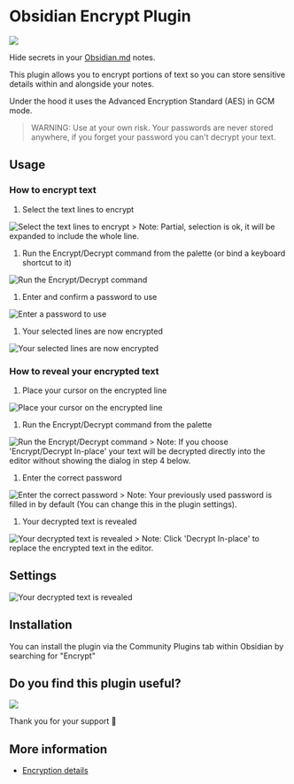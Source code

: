 # Obsidian Encrypt Plugin

<a href="https://www.buymeacoffee.com/cleon"><img src="https://img.buymeacoffee.com/button-api/?text=Buy me a coffee&emoji=&slug=cleon&button_colour=FFDD00&font_colour=000000&font_family=Cookie&outline_colour=000000&coffee_colour=ffffff"></a>

Hide secrets in your [Obsidian.md](https://obsidian.md/) notes.

This plugin allows you to encrypt portions of text so you can store sensitive details within and alongside your notes.

Under the hood it uses the Advanced Encryption Standard (AES) in GCM mode.

> WARNING: Use at your own risk.  Your passwords are never stored anywhere, if you forget your password you can't decrypt your text.

## Usage

<!-- https://raw.githubusercontent.com/meld-cp/obsidian-encrypt/main/ -->

### How to encrypt text

1. Select the text lines to encrypt  
<img alt="Select the text lines to encrypt" src="https://raw.githubusercontent.com/meld-cp/obsidian-encrypt/main/docs/assets/eg_e_text.png" />  
	> Note: Partial, selection is ok, it will be expanded to include the whole line.

1. Run the Encrypt/Decrypt command from the palette (or bind a keyboard shortcut to it)  
<img alt="Run the Encrypt/Decrypt command" src="https://raw.githubusercontent.com/meld-cp/obsidian-encrypt/main/docs/assets/eg_ed_cp.png" /> 

1. Enter and confirm a password to use  
<img alt="Enter a password to use" src="https://raw.githubusercontent.com/meld-cp/obsidian-encrypt/main/docs/assets/eg_e_pw.png" /> 

1. Your selected lines are now encrypted  
<img alt="Your selected lines are now encrypted" src="https://raw.githubusercontent.com/meld-cp/obsidian-encrypt/main/docs/assets/eg_e_r.png" /> 


### How to reveal your encrypted text
1. Place your cursor on the encrypted line  
<img alt="Place your cursor on the encrypted line" src="https://raw.githubusercontent.com/meld-cp/obsidian-encrypt/main/docs/assets/eg_d_text.png" /> 

1. Run the Encrypt/Decrypt command from the palette  
<img alt="Run the Encrypt/Decrypt command" src="https://raw.githubusercontent.com/meld-cp/obsidian-encrypt/main/docs/assets/eg_ed_cp.png" /> 
	> Note: If you choose 'Encrypt/Decrypt In-place' your text will be decrypted directly into the editor without showing the dialog in step 4 below.

1. Enter the correct password  
<img alt="Enter the correct password" src="https://raw.githubusercontent.com/meld-cp/obsidian-encrypt/main/docs/assets/eg_d_pw.png" /> 
	> Note: Your previously used password is filled in by default (You can change this in the plugin settings).

1. Your decrypted text is revealed  
<img alt="Your decrypted text is revealed" src="https://raw.githubusercontent.com/meld-cp/obsidian-encrypt/main/docs/assets/eg_d_r.png" /> 
	> Note: Click 'Decrypt In-place' to replace the encrypted text in the editor.

## Settings
<img alt="Your decrypted text is revealed" src="https://raw.githubusercontent.com/meld-cp/obsidian-encrypt/main/docs/assets/eg_settings.png" /> 

## Installation

You can install the plugin via the Community Plugins tab within Obsidian by searching for "Encrypt"


## Do you find this plugin useful?

<a href="https://www.buymeacoffee.com/cleon"><img src="https://img.buymeacoffee.com/button-api/?text=Buy me a coffee&emoji=&slug=cleon&button_colour=FFDD00&font_colour=000000&font_family=Cookie&outline_colour=000000&coffee_colour=ffffff"></a>

Thank you for your support 🙏

## More information
- [Encryption details](https://github.com/meld-cp/obsidian-encrypt/blob/main/docs/crypto-details.md)
